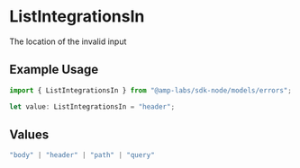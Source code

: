 # ListIntegrationsIn

The location of the invalid input

## Example Usage

```typescript
import { ListIntegrationsIn } from "@amp-labs/sdk-node/models/errors";

let value: ListIntegrationsIn = "header";
```

## Values

```typescript
"body" | "header" | "path" | "query"
```
